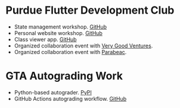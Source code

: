 # Purdue Flutter Development Club
* State management workshop. [GitHub](https://github.com/purdueflutter/state_mgmt_workshop)
* Personal website workshop. [GitHub](https://github.com/purdueflutter/purdueflutter.github.io)
* Class viewer app. [GitHub](https://github.com/purdueflutter/basicflutterworkshop_app)
* Organized collaboration event with [Very Good Ventures](https://verygood.ventures).
* Organized collaboration event with [Parabeac](https://parabeac.com).

# GTA Autograding Work
* Python-based autograder. [PyPI](https://pypi.org/project/autograde.py)
* GitHub Actions autograding workflow. [GitHub](https://github.com/PurdueECE/autograder-demo)